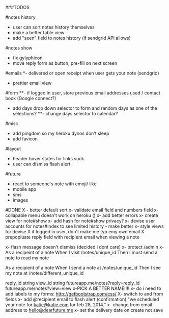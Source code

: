
###TODOS

#notes history
- user can sort notes history themselves
- make a better table view
- add "seen" field to notes history (if sendgrid API allows)


#notes show
- fix gylyphicon
- move reply form as button, pre-fill on next screen


#emails
*- delivered or open receipt when user gets your note (sendgrid)
- prettier email view

#form
**- if logged in user, store previous email addresses used / contact book (Google connect?)
- add days drop down selector to form and random days as one of the selections?
**- change days selector to calendar?

#misc
- add pingdom so my heroku dynos don't sleep
- add favicon

#layout
- header hover states for links suck
- user can dismiss flash alert

#future
- react to someone's note with emoji/ like
- mobile app
- sms
- images


#DONE
X - better default sort
x- validate email field and numbers field
x- collapable menu doesn't work on heroku ()
x- add better errors
x- create view for note#show
x- add hash for note#show privacy? 
x- devise user accounts for notes#index to see limited history - make better
x- style views for devise
X if logged in user, don't make me typ emy own email
X prepopluate reply field with recipient email when viewing a note

x- flash message doesn't dismiss (decided i dont care)
x- protect /admin
x-As a recipeint of a note
When I visit /notes/unique_id
Then I must send a note to read my note

As a recipient of a note
When I send a note at /notes/unique_id
Then I see my note at /notes/different_unique_id

reply_id string
view_id  string
futureapp.me/notes?reply=reply_id
futureapp.me/notes?view=view
x-PICK A BETTER NAME!!!!
x- do i need to add labels to my forms: http://getbootstrap.com/css/
X- switch to and from fields
x- add @recipient email to flash alert (confirmation) "we scheduled your note for katie@katie.com for  feb 28, 2014."
x- change from email address to hello@dearfuture.me
x- set the delivery date on create not save


